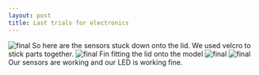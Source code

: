 ```yaml
---
layout: post
title: Last trials for electronics
---
```


![final]({{site.baseurl}}/images/finaltry.jpg)
So here are the sensors stuck down onto the lid. We used velcro to stick parts together.
![final]({{site.baseurl}}/images/finaltry1.jpg)
Fin fitting the lid onto the model
![final]({{site.baseurl}}/images/finaltry2.jpg)
![final]({{site.baseurl}}/images/finaltry3.jpg)
Our sensors are working and our LED is working fine.
